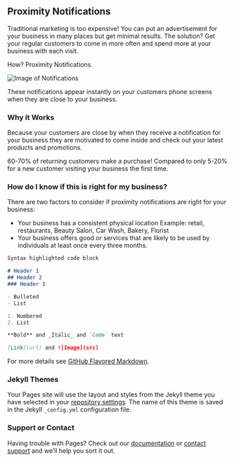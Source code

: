 ## Proximity Notifications

Traditional marketing is too expensive! You can put an advertisement for your business in many places but get minimal results. The solution? Get your regular customers to come in more often and spend more at your business with each visit.

How? Proximity Notifications. 

![Image of Notifications](https://i.imgur.com/bz3rgDK.png)

These notifications appear instantly on your customers phone screens when they are close to your business.

### Why it Works

Because your customers are close by when they receive a notification for your business they are motivated to come inside and check out your latest products and promotions. 

60-70% of returning customers make a purchase! Compared to only 5-20% for a new customer visiting your business the first time.

### How do I know if this is right for my business?

There are two factors to consider if proximity notifications are right for your business:

- Your business has a consistent physical location Example: retail, restaurants, Beauty Salon, Car Wash, Bakery, Florist
- Your business offers good or services that are likely to be used by individuals at least once every three months.
```markdown
Syntax highlighted code block

# Header 1
## Header 2
### Header 3

- Bulleted
- List

1. Numbered
2. List

**Bold** and _Italic_ and `Code` text

[Link](url) and ![Image](src)
```

For more details see [GitHub Flavored Markdown](https://guides.github.com/features/mastering-markdown/).

### Jekyll Themes

Your Pages site will use the layout and styles from the Jekyll theme you have selected in your [repository settings](https://github.com/danielrepflux/Repflux/settings). The name of this theme is saved in the Jekyll `_config.yml` configuration file.

### Support or Contact

Having trouble with Pages? Check out our [documentation](https://help.github.com/categories/github-pages-basics/) or [contact support](https://github.com/contact) and we’ll help you sort it out.
